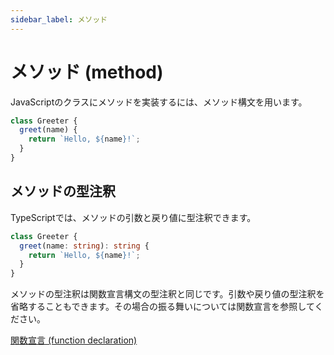 ```yaml
---
sidebar_label: メソッド
---
```


# メソッド (method)

JavaScriptのクラスにメソッドを実装するには、メソッド構文を用います。

```javascript
class Greeter {
  greet(name) {
    return `Hello, ${name}!`;
  }
}
```

## メソッドの型注釈

TypeScriptでは、メソッドの引数と戻り値に型注釈できます。

```ts
class Greeter {
  greet(name: string): string {
    return `Hello, ${name}!`;
  }
}
```

メソッドの型注釈は関数宣言構文の型注釈と同じです。引数や戻り値の型注釈を省略することもできます。その場合の振る舞いについては関数宣言を参照してください。

[関数宣言 (function declaration)](../../functions/function-declaration.md)
